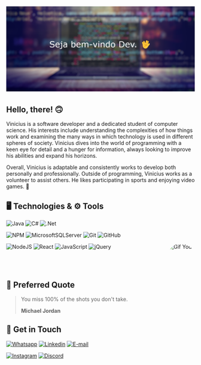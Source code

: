 # ![Bem-vindo ao perfil!](https://github.com/CasttCK/CasttCK/blob/main/dev_github.png)

## Hello, there! 🙃

Vinicius is a software developer and a dedicated student of computer science. His interests include understanding the complexities of how things work and examining the many ways in which technology is used in different spheres of society. Vinicius dives into the world of programming with a keen eye for detail and a hunger for information, always looking to improve his abilities and expand his horizons.

Overall, Vinicius is adaptable and consistently works to develop both personally and professionally. Outside of programming, Vinicius works as a volunteer to assist others. He likes participating in sports and enjoying video games. 🙂

## 🖥️ Technologies & ⚙️ Tools
![Java](https://img.shields.io/badge/java-%23ED8B00.svg?style=for-the-badge&logo=openjdk&logoColor=white)
![C#](https://img.shields.io/badge/c%23-%23239120.svg?style=for-the-badge&logo=c-sharp&logoColor=white)
![.Net](https://img.shields.io/badge/.NET-5C2D91?style=for-the-badge&logo=.net&logoColor=white)

![NPM](https://img.shields.io/badge/NPM-%23CB3837.svg?style=for-the-badge&logo=npm&logoColor=white)
![MicrosoftSQLServer](https://img.shields.io/badge/Microsoft%20SQL%20Server-CC2927?style=for-the-badge&logo=microsoft%20sql%20server&logoColor=white)
![Git](https://img.shields.io/badge/git-%23F05033.svg?style=for-the-badge&logo=git&logoColor=white)
![GitHub](https://img.shields.io/badge/github-%23121011.svg?style=for-the-badge&logo=github&logoColor=white)

![NodeJS](https://img.shields.io/badge/node.js-6DA55F?style=for-the-badge&logo=node.js&logoColor=white)
![React](https://img.shields.io/badge/react-%2320232a.svg?style=for-the-badge&logo=react&logoColor=%2361DAFB)
![JavaScript](https://img.shields.io/badge/javascript-%23323330.svg?style=for-the-badge&logo=javascript&logoColor=%23F7DF1E)
![jQuery](https://img.shields.io/badge/jquery-%230769AD.svg?style=for-the-badge&logo=jquery&logoColor=white)
<img align="right" alt="Gif Yoda" height="190" style="border-radius:50px;" src="https://c.tenor.com/W32JBtWNIiUAAAAd/baby-yoda-drink.gif">
<br>
<br>
<br>
<br>

## 💭 Preferred Quote

> You miss 100% of the shots you don't take.
>
> **Michael Jordan**

## 📱 Get in Touch

[![Whatsapp](https://img.shields.io/badge/WhatsApp-25D366?style=for-the-badge&logo=whatsapp&logoColor=white)](https://api.whatsapp.com/send?phone=5524988268294&text=Hello!)
[![Linkedin](https://img.shields.io/badge/LinkedIn-0077B5?style=for-the-badge&logo=linkedin&logoColor=white)](https://www.linkedin.com/in/vinícius-kronemberger-335170209/)
[![E-mail](https://img.shields.io/badge/Gmail-D14836?style=for-the-badge&logo=gmail&logoColor=white)](mailto:vini.kronemberger@gmail.com)

[![Instagram](https://img.shields.io/badge/Instagram-E4405F?style=for-the-badge&logo=instagram&logoColor=white)](https://www.instagram.com/vinikronemberger/)
[![Discord](https://img.shields.io/badge/Discord-7289DA?style=for-the-badge&logo=discord&logoColor=white)](https://ViniciusKronemberger#5165)
